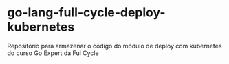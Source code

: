 # go-lang-full-cycle-deploy-kubernetes
Repositório para armazenar o código do módulo de deploy com kubernetes do curso Go Expert da Ful Cycle
